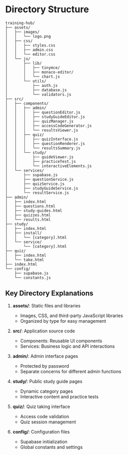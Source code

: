 # Directory Structure

```
training-hub/
├── assets/
│   ├── images/
│   │   └── logo.png
│   ├── css/
│   │   ├── styles.css
│   │   ├── admin.css
│   │   └── editor.css
│   └── js/
│       ├── lib/
│       │   ├── tinymce/
│       │   ├── monaco-editor/
│       │   └── chart.js
│       └── utils/
│           ├── auth.js
│           ├── database.js
│           └── validators.js
├── src/
│   ├── components/
│   │   ├── admin/
│   │   │   ├── questionEditor.js
│   │   │   ├── studyGuideEditor.js
│   │   │   ├── quizManager.js
│   │   │   ├── accessCodeGenerator.js
│   │   │   └── resultsViewer.js
│   │   ├── quiz/
│   │   │   ├── quizInterface.js
│   │   │   ├── questionRenderer.js
│   │   │   └── resultsSummary.js
│   │   └── study/
│   │       ├── guideViewer.js
│   │       ├── practiceTest.js
│   │       └── interactiveElements.js
│   └── services/
│       ├── supabase.js
│       ├── questionService.js
│       ├── quizService.js
│       ├── studyGuideService.js
│       └── resultService.js
├── admin/
│   ├── index.html
│   ├── questions.html
│   ├── study-guides.html
│   ├── quizzes.html
│   └── results.html
├── study/
│   ├── index.html
│   ├── install/
│   │   └── [category].html
│   └── service/
│       └── [category].html
├── quiz/
│   ├── index.html
│   └── take.html
├── index.html
└── config/
    ├── supabase.js
    └── constants.js
```

## Key Directory Explanations

1. **assets/**: Static files and libraries
   - Images, CSS, and third-party JavaScript libraries
   - Organized by type for easy management

2. **src/**: Application source code
   - Components: Reusable UI components
   - Services: Business logic and API interactions

3. **admin/**: Admin interface pages
   - Protected by password
   - Separate concerns for different admin functions

4. **study/**: Public study guide pages
   - Dynamic category pages
   - Interactive content and practice tests

5. **quiz/**: Quiz taking interface
   - Access code validation
   - Quiz session management

6. **config/**: Configuration files
   - Supabase initialization
   - Global constants and settings
